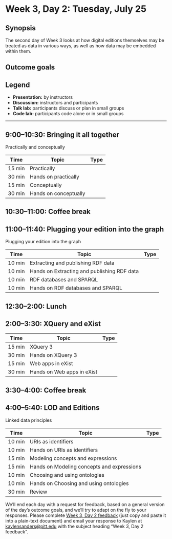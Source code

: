# Week 3, Day 2: Tuesday, July 25
## Synopsis

The second day of Week 3 looks at how digital editions themselves may be treated as data in various ways, as well as how data may be embedded within them.

## Outcome goals
## Legend

* **Presentation:** by instructors
* **Discussion:** instructors and participants
* **Talk lab:** participants discuss or plan in small groups
* **Code lab:** participants code alone or in small groups

* * *
## 9:00–10:30: Bringing it all together

Practically and conceptually

Time | Topic | Type
---- | ---- | ---- 
15 min | Practically | 
30 min | Hands on practically | 
15 min | Conceptually | 
30 min | Hands on conceptually | 

## 10:30–11:00: Coffee break

## 11:00–11:40: Plugging your edition into the graph

Plugging your edition into the graph

Time | Topic | Type
---- | ---- | ---- 
10 min | Extracting and publishing RDF data | 
10 min | Hands on Extracting and publishing RDF data | 
10 min | RDF databases and SPARQL | 
10 min | Hands on RDF databases and SPARQL | 

## 12:30–2:00: Lunch

## 2:00–3:30: XQuery and eXist

Time | Topic | Type
---- | ---- | ---- 
15 min | XQuery 3 | 
30 min | Hands on XQuery 3 | 
15 min | Web apps in eXist | 
30 min | Hands on Web apps in eXist | 

## 3:30–4:00: Coffee break

## 4:00–5:40: LOD and Editions

Linked data principles

Time | Topic | Type
---- | ---- | ---- 
10 min | URIs as identifiers | 
10 min | Hands on URIs as identifiers | 
15 min | Modeling concepts and expressions | 
15 min | Hands on Modeling concepts and expressions | 
10 min | Choosing and using ontologies | 
10 min | Hands on Choosing and using ontologies | 
30 min | Review | 

We’ll end each day with a request for feedback, based on a general version of the day’s outcome goals, and we’ll try to adapt on the fly to your responses. Please complete [Week 3, Day 2 feedback](week_3_day_2_feedback.md) (just copy and paste it into a plain-text document) and email your response to Kaylen at [kaylensanders@pitt.edu](mailto:kaylensanders@pitt.edu) with the subject heading “Week 3, Day 2 feedback”.